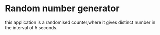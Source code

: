 # Random number generator
this application is a randomised counter,where it gives distinct number in the interval of 5 seconds.
